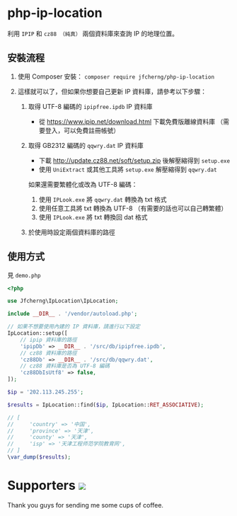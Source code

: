 # php-ip-location

利用 `IPIP` 和 `cz88 （純真）` 兩個資料庫來查詢 IP 的地理位置。


## 安裝流程

1. 使用 Composer 安裝： `composer require jfcherng/php-ip-location`

1. 這樣就可以了，但如果你想要自己更新 IP 資料庫，請參考以下步驟：

   1. 取得 UTF-8 編碼的 `ipipfree.ipdb` IP 資料庫

      - 從 https://www.ipip.net/download.html 下載免費版離線資料庫
        （需要登入，可以免費註冊帳號）

   1. 取得 GB2312 編碼的 `qqwry.dat` IP 資料庫

      - 下載 http://update.cz88.net/soft/setup.zip 後解壓縮得到 `setup.exe`
      - 使用 `UniExtract` 或其他工具將 `setup.exe` 解壓縮得到 `qqwry.dat`
      
      如果還需要繁體化或改為 UTF-8 編碼：
      
      1. 使用 `IPLook.exe` 將 `qqwry.dat` 轉換為 txt 格式
      1. 使用任意工具將 txt 轉換為 UTF-8 （有需要的話也可以自己轉繁體）
      1. 使用 `IPLook.exe` 將 txt 轉換回 dat 格式

   1. 於使用時設定兩個資料庫的路徑


## 使用方式

見 `demo.php`

```php
<?php

use Jfcherng\IpLocation\IpLocation;

include __DIR__ . '/vendor/autoload.php';

// 如果不想要使用內建的 IP 資料庫，請進行以下設定
IpLocation::setup([
    // ipip 資料庫的路徑
    'ipipDb' => __DIR__ . '/src/db/ipipfree.ipdb',
    // cz88 資料庫的路徑
    'cz88Db' => __DIR__ . '/src/db/qqwry.dat',
    // cz88 資料庫是否為 UTF-8 編碼
    'cz88DbIsUtf8' => false,
]);

$ip = '202.113.245.255';

$results = IpLocation::find($ip, IpLocation::RET_ASSOCIATIVE);

// [
//     'country' => '中国',
//     'province' => '天津',
//     'county' => '天津',
//     'isp' => '天津工程师范学院教育网',
// ]
\var_dump($results);
```


Supporters <a href="https://www.paypal.com/cgi-bin/webscr?cmd=_s-xclick&hosted_button_id=ATXYY9Y78EQ3Y" target="_blank"><img src="https://www.paypalobjects.com/en_US/i/btn/btn_donate_LG.gif" /></a>
==========

Thank you guys for sending me some cups of coffee.
